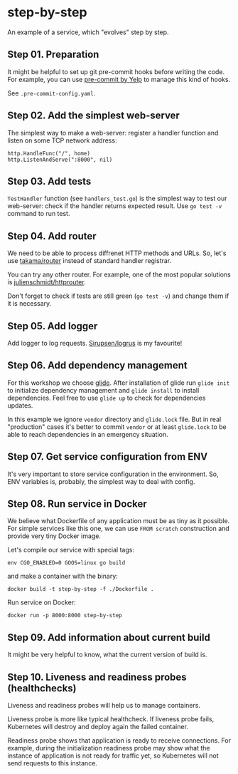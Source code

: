 # step-by-step

An example of a service, which "evolves" step by step.

## Step 01. Preparation

It might be helpful to set up git pre-commit hooks before writing the code.
For example, you can use [pre-commit by Yelp](http://pre-commit.com) to manage this kind of hooks.

See `.pre-commit-config.yaml`.

## Step 02. Add the simplest web-server

The simplest way to make a web-server: register a handler function and listen on some TCP network address:
 
    http.HandleFunc("/", home)
    http.ListenAndServe(":8000", nil)

## Step 03. Add tests

`TestHandler` function (see `handlers_test.go`) is the simplest way to test our web-server: check if the handler
returns expected result. Use `go test -v` command to run test.

## Step 04. Add router

We need to be able to process diffrenet HTTP methods and URLs. 
So, let's use [takama/router](https://github.com/takama/router) instead of standard handler registrar.

You can try any other router. 
For example, one of the most popular solutions is [julienschmidt/httprouter](https://github.com/julienschmidt/httprouter).

Don't forget to check if tests are still green (`go test -v`) and change them if it is necessary.

## Step 05. Add logger

Add logger to log requests. [Sirupsen/logrus](https://github.com/Sirupsen/logrus) is my favourite!

## Step 06. Add dependency management

For this workshop we choose [glide](https://glide.sh). 
After installation of glide run `glide init` to initialize dependency management and `glide install` to install
dependencies. Feel free to use `glide up` to check for dependencies updates.

In this example we ignore `vendor` directory and `glide.lock` file. But in real "production" cases it's
better to commit `vendor` or at least `glide.lock` to be able to reach dependencies in an emergency situation.

## Step 07. Get service configuration from ENV

It's very important to store service configuration in the environment.
So, ENV variables is, probably, the simplest way to deal with config.

## Step 08. Run service in Docker

We believe what Dockerfile of any application must be as tiny as it possible.
For simple services like this one, we can use `FROM scratch` construction and provide
very tiny Docker image.

Let's compile our service with special tags: 

    env CGO_ENABLED=0 GOOS=linux go build

and make a container with the binary:

    docker build -t step-by-step -f ./Dockerfile .
    
Run service on Docker:

    docker run -p 8000:8000 step-by-step 

## Step 09. Add information about current build

It might be very helpful to know, what the current version of build is.

## Step 10. Liveness and readiness probes (healthchecks)

Liveness and readiness probes will help us to manage containers.

Liveness probe is more like typical healthcheck.
If liveness probe fails, Kubernetes will destroy and deploy again the failed container.

Readiness probe shows that application is ready to receive connections.
For example, during the initialization readiness probe may show what
the instance of application is not ready for traffic yet, so Kubernetes will not send
requests to this instance.
